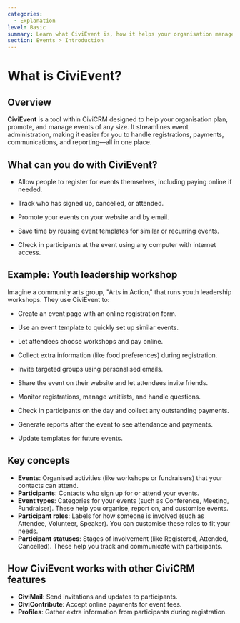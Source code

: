 ```yaml
---
categories:
  - Explanation
level: Basic
summary: Learn what CiviEvent is, how it helps your organisation manage events, and the key concepts you need to get started.
section: Events > Introduction
---
```


# What is CiviEvent?

## Overview

**CiviEvent** is a tool within CiviCRM designed to help your organisation plan, promote, and manage events of any size. It streamlines event administration, making it easier for you to handle registrations, payments, communications, and reporting—all in one place.

## What can you do with CiviEvent?

- Allow people to register for events themselves, including paying online if needed.

- Track who has signed up, cancelled, or attended.

- Promote your events on your website and by email.

- Save time by reusing event templates for similar or recurring events.

- Check in participants at the event using any computer with internet access.

## Example: Youth leadership workshop

Imagine a community arts group, "Arts in Action," that runs youth leadership workshops. They use CiviEvent to:

- Create an event page with an online registration form.

- Use an event template to quickly set up similar events.

- Let attendees choose workshops and pay online.

- Collect extra information (like food preferences) during registration.

- Invite targeted groups using personalised emails.

- Share the event on their website and let attendees invite friends.

- Monitor registrations, manage waitlists, and handle questions.

- Check in participants on the day and collect any outstanding payments.

- Generate reports after the event to see attendance and payments.

- Update templates for future events.

## Key concepts

- **Events**: Organised activities (like workshops or fundraisers) that your contacts can attend.
- **Participants**: Contacts who sign up for or attend your events.
- **Event types**: Categories for your events (such as Conference, Meeting, Fundraiser). These help you organise, report on, and customise events.
- **Participant roles**: Labels for how someone is involved (such as Attendee, Volunteer, Speaker). You can customise these roles to fit your needs.
- **Participant statuses**: Stages of involvement (like Registered, Attended, Cancelled). These help you track and communicate with participants.

## How CiviEvent works with other CiviCRM features

- **CiviMail**: Send invitations and updates to participants.
- **CiviContribute**: Accept online payments for event fees.
- **Profiles**: Gather extra information from participants during registration.

<!--
Source: https://docs.civicrm.org/user/en/latest/events/what
-is-civievent/ -->

<!--
Suggestion: This page is an Explanation, as it provides background, concepts, and context for CiviEvent, not step
-by-step instructions or factual reference. It is suitable for users new to CiviEvent and belongs in the "Events > Introduction" section. Level: Basic. -->
